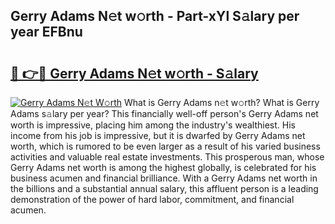 ## Gerry Adams N𝚎t w𝚘rth - Part-xYl S𝚊lary per year EFBnu

# <h2><a href="http://gc0exa5.nevu.top/?p=Gerry+Adams">🔗 👉🔴 Gerry Adams N𝚎t w𝚘rth - S𝚊lary</a></h2>

[![Gerry Adams N𝚎t W𝚘rth](https://i.imgur.com/Oavwk0R.jpeg)](http://gc0exa5.nevu.top/?p=Gerry+Adams)
What is Gerry Adams n𝚎t w𝚘rth? What is Gerry Adams s𝚊lary per year?
This financially well-off person's Gerry Adams net worth is impressive, placing him among the industry's wealthiest. His income from his job is impressive, but it is dwarfed by Gerry Adams net worth, which is rumored to be even larger as a result of his varied business activities and valuable real estate investments. This prosperous man, whose Gerry Adams net worth is among the highest globally, is celebrated for his business acumen and financial brilliance. With a Gerry Adams net worth in the billions and a substantial annual salary, this affluent person is a leading demonstration of the power of hard labor, commitment, and financial acumen.
